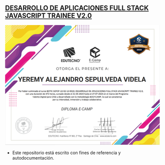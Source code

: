 ## [DESARROLLO DE APLICACIONES FULL STACK JAVASCRIPT TRAINEE V2.0](https://talentodigitalparachile.cl/curso/desarrollo-de-aplicaciones-full-stack-javascript-trainee/)

![cert](diploma_bootcamp2023.png)

* Este repositorio está escrito con fines de referencia y autodocumentación.
